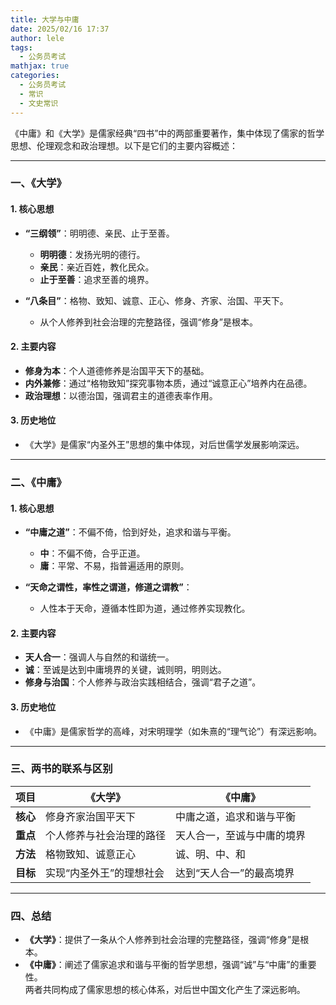 ```yaml
---
title: 大学与中庸
date: 2025/02/16 17:37
author: lele
tags:
  - 公务员考试
mathjax: true
categories:
  - 公务员考试
  - 常识
  - 文史常识
---
```

《中庸》和《大学》是儒家经典“四书”中的两部重要著作，集中体现了儒家的哲学思想、伦理观念和政治理想。以下是它们的主要内容概述：

---

### **一、《大学》**
#### **1. 核心思想**
- **“三纲领”**：明明德、亲民、止于至善。  
  - **明明德**：发扬光明的德行。  
  - **亲民**：亲近百姓，教化民众。  
  - **止于至善**：追求至善的境界。  

- **“八条目”**：格物、致知、诚意、正心、修身、齐家、治国、平天下。  
  - 从个人修养到社会治理的完整路径，强调“修身”是根本。

#### **2. 主要内容**
- **修身为本**：个人道德修养是治国平天下的基础。  
- **内外兼修**：通过“格物致知”探究事物本质，通过“诚意正心”培养内在品德。  
- **政治理想**：以德治国，强调君主的道德表率作用。

#### **3. 历史地位**
- 《大学》是儒家“内圣外王”思想的集中体现，对后世儒学发展影响深远。

---

### **二、《中庸》**
#### **1. 核心思想**
- **“中庸之道”**：不偏不倚，恰到好处，追求和谐与平衡。  
  - **中**：不偏不倚，合乎正道。  
  - **庸**：平常、不易，指普遍适用的原则。  

- **“天命之谓性，率性之谓道，修道之谓教”**：  
  - 人性本于天命，遵循本性即为道，通过修养实现教化。

#### **2. 主要内容**
- **天人合一**：强调人与自然的和谐统一。  
- **诚**：至诚是达到中庸境界的关键，诚则明，明则达。  
- **修身与治国**：个人修养与政治实践相结合，强调“君子之道”。

#### **3. 历史地位**
- 《中庸》是儒家哲学的高峰，对宋明理学（如朱熹的“理气论”）有深远影响。

---

### **三、两书的联系与区别**
| **项目**   | **《大学》**                      | **《中庸》**                      |
|------------|-----------------------------------|-----------------------------------|
| **核心**    | 修身齐家治国平天下                | 中庸之道，追求和谐与平衡          |
| **重点**    | 个人修养与社会治理的路径          | 天人合一，至诚与中庸的境界        |
| **方法**    | 格物致知、诚意正心                | 诚、明、中、和                    |
| **目标**    | 实现“内圣外王”的理想社会          | 达到“天人合一”的最高境界          |

---

### **四、总结**
- **《大学》**：提供了一条从个人修养到社会治理的完整路径，强调“修身”是根本。  
- **《中庸》**：阐述了儒家追求和谐与平衡的哲学思想，强调“诚”与“中庸”的重要性。  
两者共同构成了儒家思想的核心体系，对后世中国文化产生了深远影响。